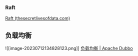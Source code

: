 ### Raft
[Raft (thesecretlivesofdata.com)](http://thesecretlivesofdata.com/raft/)

## 负载均衡
![[image-20230712134828123.png]]
[负载均衡 | Apache Dubbo](https://cn.dubbo.apache.org/zh-cn/overview/core-features/load-balance/)